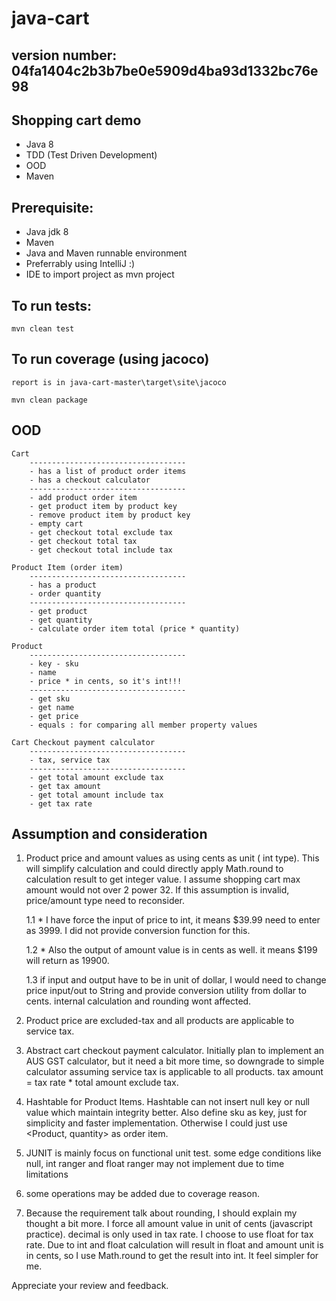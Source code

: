 # java-cart

## version number: 04fa1404c2b3b7be0e5909d4ba93d1332bc76e98

## Shopping cart demo
- Java 8
- TDD (Test Driven Development)
- OOD
- Maven

## Prerequisite:
- Java jdk 8 
- Maven
- Java and Maven runnable environment
- Preferrably using IntelliJ :)
- IDE to import project as mvn project

## To run tests:

    mvn clean test

## To run coverage (using jacoco)
    report is in java-cart-master\target\site\jacoco

    mvn clean package
    
## OOD

    Cart 
        -----------------------------------
        - has a list of product order items
        - has a checkout calculator
        -----------------------------------
        - add product order item
        - get product item by product key
        - remove product item by product key
        - empty cart
        - get checkout total exclude tax
        - get checkout total tax
        - get checkout total include tax 
    
    Product Item (order item) 
        -----------------------------------
        - has a product
        - order quantity
        -----------------------------------
        - get product
        - get quantity
        - calculate order item total (price * quantity)

    Product
        -----------------------------------
        - key - sku
        - name
        - price * in cents, so it's int!!!
        -----------------------------------
        - get sku
        - get name
        - get price
        - equals : for comparing all member property values
    
    Cart Checkout payment calculator
        -----------------------------------
        - tax, service tax
        -----------------------------------
        - get total amount exclude tax
        - get tax amount
        - get total amount include tax
        - get tax rate
        
## Assumption and consideration
1. Product price and amount values as using cents as unit ( int type). This will simplify calculation and could directly apply Math.round to calculation result to get integer value. I assume shopping cart max amount would not over 2 power 32. If this assumption is invalid, price/amount type need to reconsider.

    1.1 * I have force the input of price to int, it means $39.99 need to enter as 3999. I did not provide conversion function for this.

    1.2 * Also the output of amount value is in cents as well. it means $199 will return as 19900.

    1.3 if input and output have to be in unit of dollar, I would need to change price input/out to String and provide conversion utility from dollar to cents. internal calculation and rounding wont affected.

2. Product price are excluded-tax and all products are applicable to service tax. 
3. Abstract cart checkout payment calculator. Initially plan to implement an AUS GST calculator, but it need a bit more time, so downgrade to simple calculator assuming service tax is applicable to all products. tax amount = tax rate * total amount exclude tax.
4. Hashtable for Product Items. Hashtable can not insert null key or null value which maintain integrity better. Also define sku as key, just for simplicity and faster implementation. Otherwise I could just use <Product, quantity> as order item.
5. JUNIT is mainly focus on functional unit test. some edge conditions like null, int ranger and float ranger may not implement due to time limitations
6. some operations may be added due to coverage reason.
7. Because the requirement talk about rounding, I should explain my thought a bit more. I force all amount value in unit of cents (javascript practice). decimal is only used in tax rate. I choose to use float for tax rate. Due to int and float calculation will result in float and amount unit is in cents, so I use Math.round to get the result into int. It feel simpler for me.

Appreciate your review and feedback.

